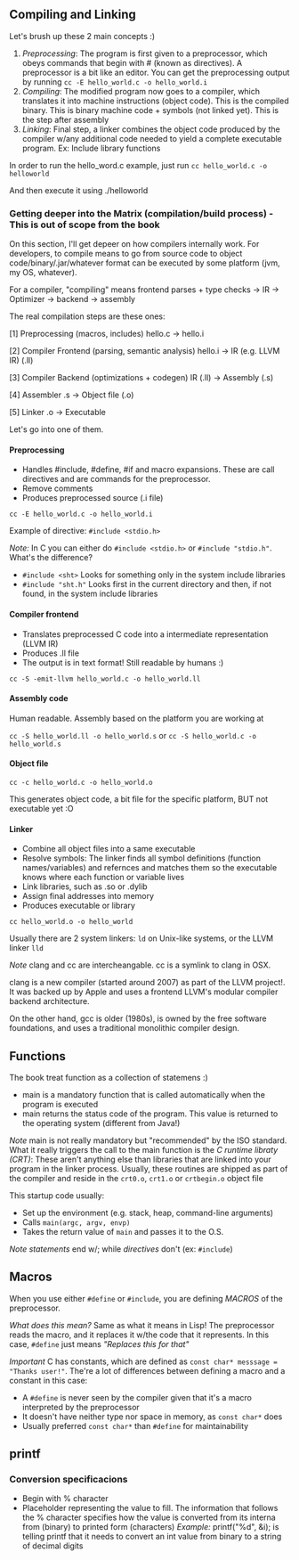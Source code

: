 ## Compiling and Linking

Let's brush up these 2 main concepts :)

1. *Preprocessing*: The program is first given to a preprocessor, which obeys commands that begin with # (known as directives).
A preprocessor is a bit like an editor. You can get the preprocessing output by running `cc -E hello_world.c -o hello_world.i`
2. *Compiling*: The modified program now goes to a compiler, which translates it into machine instructions (object code). This is the compiled
binary. This is binary machine code + symbols (not linked yet). This is the step after assembly
3. *Linking*: Final step, a linker combines the object code produced by the compiler w/any additional code needed to yield a complete
executable program. Ex: Include library functions

In order to run the hello_word.c example, just run
`cc hello_world.c -o helloworld`

And then execute it using ./helloworld

### Getting deeper into the Matrix (compilation/build process) - This is out of scope from the book

On this section, I'll get depeer on how compilers internally work. For developers, to compile means to go from source code to 
object code/binary/.jar/whatever format can be executed by some platform (jvm, my OS, whatever). 

For a compiler, "compiling" means frontend parses + type checks -> IR -> Optimizer -> backend -> assembly

The real compilation steps are these ones:

[1] Preprocessing (macros, includes)
    hello.c  →  hello.i

[2] Compiler Frontend (parsing, semantic analysis)
    hello.i  →  IR (e.g. LLVM IR) (.ll)

[3] Compiler Backend (optimizations + codegen)
    IR (.ll)      →  Assembly (.s)

[4] Assembler
    .s       →  Object file (.o)

[5] Linker
    .o       →  Executable


Let's go into one of them.

#### Preprocessing

- Handles #include, #define, #if and macro expansions. These are call directives and are commands for the preprocessor.
- Remove comments
- Produces preprocessed source (.i file)

`cc -E hello_world.c -o hello_world.i`

Example of directive: `#include <stdio.h>`

*Note:* In C you can either do `#include <stdio.h>` or `#include "stdio.h"`. What's the difference?

- `#include <sht>` Looks for something only in the system include libraries
- `#include "sht.h"` Looks first in the current directory and then, if not found, in the system include libraries

#### Compiler frontend

- Translates preprocessed C code into a intermediate representation (LLVM IR)
- Produces .ll file
- The output is in text format! Still readable by humans :)

`cc -S -emit-llvm hello_world.c -o hello_world.ll`


#### Assembly code

Human readable. Assembly based on the platform you are working at

`cc -S hello_world.ll -o hello_world.s` or `cc -S hello_world.c -o hello_world.s`

#### Object file

`cc -c hello_world.c -o hello_world.o`

This generates object code, a bit file for the specific platform, BUT not executable yet :O

#### Linker

- Combine all object files into a same executable
- Resolve symbols: The linker finds all symbol definitions (function names/variables) and refernces and
matches them so the executable knows where each function or variable lives
- Link libraries, such as .so or .dylib
- Assign final addresses into memory
- Produces executable or library

`cc hello_world.o -o hello_world`

Usually there are 2 system linkers: `ld` on Unix-like systems, or the LLVM linker `lld`


*Note* clang and cc are intercheangable. cc is a symlink to clang in OSX.

clang is a new compiler (started around 2007) as part of the LLVM project!. It was backed up by Apple
and uses a frontend LLVM's modular compiler backend architecture. 

On the other hand, gcc is older (1980s), is owned by the free software foundations, and uses a
traditional monolithic compiler design.


## Functions

The book treat function as a collection of statemens :) 

- main is a mandatory function that is called automatically when the program is executed
- main returns the status code of the program. This value is returned to the operating system (different from Java!)

*Note* main is not really mandatory but "recommended" by the ISO standard. What it really triggers the call to the main function
is the *C runtime libraty (CRT)*: These aren't anything else than libraries that are linked into your program in the linker process. 
Usually, these routines are shipped as part of the compiler and reside in the `crt0.o`, `crt1.o` or `crtbegin.o` object file

This startup code usually:
- Set up the environment (e.g. stack, heap, command-line arguments)
- Calls `main(argc, argv, envp)`
- Takes the return value of `main` and passes it to the O.S.

*Note* _statements_ end w/; while _directives_ don't (ex: `#include`)

## Macros

When you use either `#define` or `#include`, you are defining *MACROS* of the preprocessor. 

*What does this mean?* Same as what it means in Lisp! The preprocessor reads the macro, and it replaces it w/the code that 
it represents. In this case, `#define` just means _"Replaces this for that"_

*Important* C has constants, which are defined as `const char* messsage = "Thanks user!"`. The're a lot of differences between
defining a macro and a constant in this case:

- A `#define` is never seen by the compiler given that it's a macro interpreted by the preprocessor
- It doesn't have neither type nor space in memory, as `const char*` does
- Usually preferred `const char*` than `#define` for maintainability

## printf

### Conversion specificacions 

- Begin with % character
- Placeholder representing the value to fill. The information that follows the % character 
specifies how the value is converted from its interna from (binary) to printed form (characters)
*Example:* printf("%d", &i); is telling printf that it needs to convert an int value from binary to a string
of decimal digits
